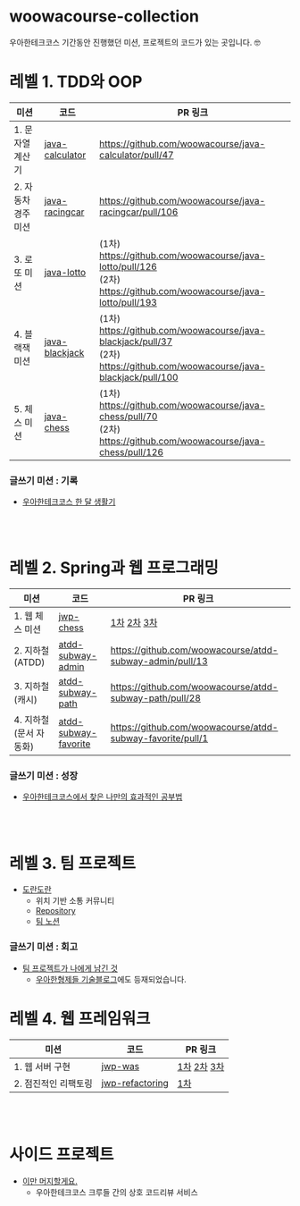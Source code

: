 # woowacourse-collection
우아한테크코스 기간동안 진행했던 미션, 프로젝트의 코드가 있는 곳입니다. 🤓


# 레벨 1. TDD와 OOP

| 미션                | 코드                                                         | PR 링크                                                      |
| ------------------- | ------------------------------------------------------------ | ------------------------------------------------------------ |
| 1. 문자열 계산기    | [java-calculator](https://github.com/woowacourse/java-calculator/tree/yebink) | https://github.com/woowacourse/java-calculator/pull/47       |
| 2. 자동차 경주 미션 | [java-racingcar](https://github.com/woowacourse/java-racingcar/tree/yebink) | https://github.com/woowacourse/java-racingcar/pull/106       |
| 3. 로또 미션        | [java-lotto](https://github.com/woowacourse/java-lotto/tree/yebink) | (1차) https://github.com/woowacourse/java-lotto/pull/126<br />(2차) https://github.com/woowacourse/java-lotto/pull/193 |
| 4. 블랙잭 미션      | [java-blackjack](https://github.com/woowacourse/java-blackjack/tree/yebink) | (1차) https://github.com/woowacourse/java-blackjack/pull/37<br />(2차) https://github.com/woowacourse/java-blackjack/pull/100 |
| 5. 체스 미션        | [java-chess](https://github.com/woowacourse/java-chess/tree/yebink) | (1차) https://github.com/woowacourse/java-chess/pull/70<br />(2차) https://github.com/woowacourse/java-chess/pull/126 |

### 글쓰기 미션 : 기록
- [우아한테크코스 한 달 생활기](https://github.com/YebinK/woowa-writing-2/blob/yebink/level1.md)

<br/><br/>


# 레벨 2. Spring과 웹 프로그래밍

| 미션                    | 코드                                                         | PR 링크                                                      |
| ----------------------- | ------------------------------------------------------------ | ------------------------------------------------------------ |
| 1. 웹 체스 미션         | [jwp-chess](https://github.com/woowacourse/jwp-chess/tree/yebink) | [1차](https://github.com/woowacourse/jwp-chess/pull/83) [2차](https://github.com/woowacourse/jwp-chess/pull/166) [3차](https://github.com/woowacourse/jwp-chess/pull/191) |
| 2. 지하철 (ATDD)        | [atdd-subway-admin](https://github.com/woowacourse/atdd-subway-admin/tree/yebink) | https://github.com/woowacourse/atdd-subway-admin/pull/13     |
| 3. 지하철 (캐시)        | [atdd-subway-path](https://github.com/woowacourse/atdd-subway-path/tree/yebink) | https://github.com/woowacourse/atdd-subway-path/pull/28      |
| 4. 지하철 (문서 자동화) | [atdd-subway-favorite](https://github.com/woowacourse/atdd-subway-favorite/tree/yebink) | https://github.com/woowacourse/atdd-subway-favorite/pull/1   |

### 글쓰기 미션 : 성장
- [우아한테크코스에서 찾은 나만의 효과적인 공부법](https://github.com/YebinK/woowa-writing-2/blob/yebink/level2.md)

<br/><br/>


# 레벨 3. 팀 프로젝트
- [도란도란](https://dorandoran.io)
  - 위치 기반 소통 커뮤니티
  - [Repository](https://github.com/woowacourse-teams/2020-doran-doran)
  - [팀 노션](https://www.notion.so/ellyspace/by-GrassHouse-d46650e173d347e89089bfd88ad1be66)

 ### 글쓰기 미션 : 회고
- [팀 프로젝트가 나에게 남긴 것](https://github.com/YebinK/woowa-writing-2/blob/elly_level3/level3.md)
  - [우아한형제들 기술블로그](https://woowabros.github.io/techcourse/2020/08/28/techcourse-level3-retrospective.html)에도 등재되었습니다.



# 레벨 4. 웹 프레임워크

| 미션                    | 코드                                                         | PR 링크                                                      |
| ----------------------- | ------------------------------------------------------------ | ------------------------------------------------------------ |
| 1. 웹 서버 구현         | [jwp-was](https://github.com/woowacourse/jwp-was/tree/yebink) | [1차](https://github.com/woowacourse/jwp-was/pull/96/files) [2차](https://github.com/woowacourse/jwp-was/pull/171) [3차](https://github.com/woowacourse/jwp-was/pull/189) |
| 2. 점진적인 리팩토링         | [jwp-refactoring](https://github.com/woowacourse/jwp-refactoring/tree/yebink) | [1차](https://github.com/woowacourse/jwp-refactoring/pull/30) |

<br/><br/>

# 사이드 프로젝트
- [이만 머지할게요.](https://github.com/PEACH-BROS/lets-merge)
  - 우아한테크코스 크루들 간의 상호 코드리뷰 서비스